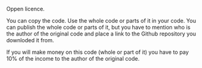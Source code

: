 Oppen licence.

You can copy the code.
Use the whole code or parts of it in your code.
You can publish the whole code or parts of it, 
but you have to mention who is the author of 
the original code and place a link to the Github
repository you downloded it from.

If you will make money on this code (whole or part
of it) you have to pay 10% of the income to the 
author of the original code.